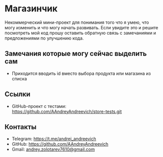 # Магазинчик

Некоммерческий мини-проект для понимания того что я умею, что могу изменить и что могу начать развивать.
Если увидите это и решите посмотреть мой код прошу оставить обратную связь с замечаниями и предложениями по улучшению кода.

## Замечания которые могу сейчас выделить сам

- Приходится вводить id вместо выбора продукта или магазина из списка

## Ссылки

- GitHub-проект с тестами: https://github.com/AAndreyAndreevich/store-tests.git

## Контакты

- Telegram: https://t.me/andrej_andreevich
- GitHub: https://github.com/AAndreyAndreevich
- Gmail: andrey.zolotarev7610@gmail.com